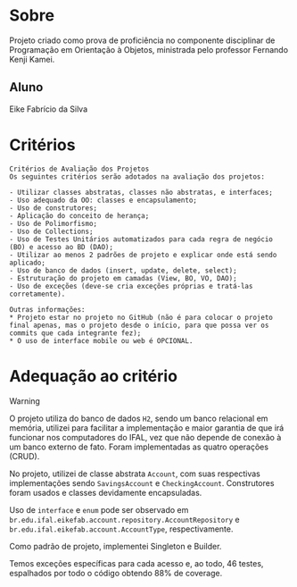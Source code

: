 # Sobre
Projeto criado como prova de proficiência no componente disciplinar de Programação em Orientação à Objetos, ministrada pelo professor Fernando Kenji Kamei.

## Aluno

Eike Fabrício da Silva

# Critérios
```
Critérios de Avaliação dos Projetos
Os seguintes critérios serão adotados na avaliação dos projetos:

- Utilizar classes abstratas, classes não abstratas, e interfaces;
- Uso adequado da OO: classes e encapsulamento;
- Uso de construtores;
- Aplicação do conceito de herança;
- Uso de Polimorfismo;
- Uso de Collections;
- Uso de Testes Unitários automatizados para cada regra de negócio (BO) e acesso ao BD (DAO);
- Utilizar ao menos 2 padrões de projeto e explicar onde está sendo aplicado;
- Uso de banco de dados (insert, update, delete, select);
- Estruturação do projeto em camadas (View, BO, VO, DAO);
- Uso de exceções (deve-se cria exceções próprias e tratá-las corretamente).

Outras informações:
* Projeto estar no projeto no GitHub (não é para colocar o projeto final apenas, mas o projeto desde o início, para que possa ver os commits que cada integrante fez);
* O uso de interface mobile ou web é OPCIONAL.
```

# Adequação ao critério

> [!WARNING]
> O projeto utiliza do banco de dados `H2`, sendo um banco relacional em memória, utilizei para facilitar a implementação e maior garantia de que irá funcionar nos computadores do IFAL, vez que não depende de conexão à um banco externo de fato.
> Foram implementadas as quatro operações (CRUD).

No projeto, utilizei de classe abstrata `Account`, com suas respectivas implementações sendo `SavingsAccount` e `CheckingAccount`. Construtores foram usados e classes devidamente encapsuladas.

Uso de `interface` e `enum` pode ser observado em `br.edu.ifal.eikefab.account.repository.AccountRepository` e `br.edu.ifal.eikefab.account.AccountType`, respectivamente.

Como padrão de projeto, implementei Singleton e Builder.

Temos exceções específicas para cada acesso e, ao todo, 46 testes, espalhados por todo o código obtendo 88% de coverage.

